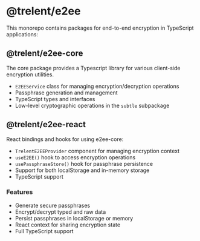 # @trelent/e2ee

This monorepo contains packages for end-to-end encryption in TypeScript applications:

## @trelent/e2ee-core

The core package provides a Typescript library for various client-side encryption utilities.

- `E2EEService` class for managing encryption/decryption operations
- Passphrase generation and management
- TypeScript types and interfaces
- Low-level cryptographic operations in the `subtle` subpackage

## @trelent/e2ee-react 

React bindings and hooks for using e2ee-core:

- `TrelentE2EEProvider` component for managing encryption context
- `useE2EE()` hook to access encryption operations
- `usePassphraseStore()` hook for passphrase persistence
- Support for both localStorage and in-memory storage
- TypeScript support

### Features

- Generate secure passphrases
- Encrypt/decrypt typed and raw data
- Persist passphrases in localStorage or memory
- React context for sharing encryption state
- Full TypeScript support
